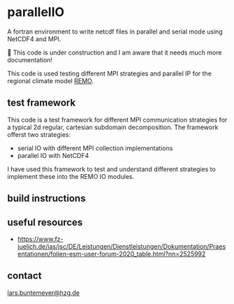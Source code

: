 # parallelIO

A fortran environment to write netcdf files in parallel and serial mode using NetCDF4 and MPI.

:construction: This code is under construction and I am aware that it needs much more documentation!

This code is used testing different MPI strategies and parallel IP for the regional climate model [REMO](https://www.remo-rcm.de/).

## test framework

This code is a test framework for different MPI communication strategies for a typical 2d regular,
cartesian subdomain decomposition. The framework offerst two strategies:

* serial IO with different MPI collection implementations
* parallel IO with NetCDF4

I have used this framework to test and understand different strategies to implement these into the
REMO IO modules.

## build instructions

## useful resources

* https://www.fz-juelich.de/ias/jsc/DE/Leistungen/Dienstleistungen/Dokumentation/Praesentationen/folien-esm-user-forum-2020_table.html?nn=2525992

## contact

lars.buntemeyer@hzg.de
